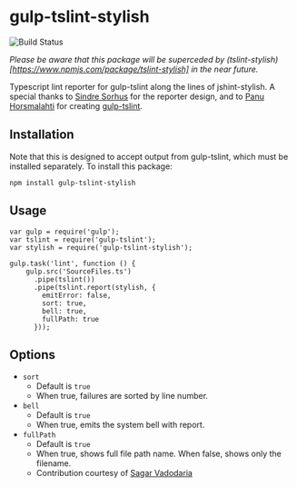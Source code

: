 gulp-tslint-stylish
===================

![Build Status](https://travis-ci.org/adamfitzpatrick/tslint-stylish.svg?branch=gulp-tslint-develop)

*Please be aware that this package will be superceded by (tslint-stylish)[https://www.npmjs.com/package/tslint-stylish]
in the near future.*

Typescript lint reporter for gulp-tslint along the lines of jshint-stylish.  A special thanks to
[Sindre Sorhus](https://github.com/sindresorhus) for the reporter design, and to
[Panu Horsmalahti](https://github.com/panuhorsmalahti) for creating
[gulp-tslint](https://github.com/panuhorsmalahti/gulp-tslint).

Installation
------------
Note that this is designed to accept output from gulp-tslint, which must be installed separately.
To install this package:

```
npm install gulp-tslint-stylish
```

Usage
-----

```
var gulp = require('gulp');
var tslint = require('gulp-tslint');
var stylish = require('gulp-tslint-stylish');

gulp.task('lint', function () {
    gulp.src('SourceFiles.ts')
      .pipe(tslint())
      .pipe(tslint.report(stylish, {
        emitError: false,
        sort: true,
        bell: true,
        fullPath: true
      }));
```

Options
-------
- `sort`
	- Default is `true`
	- When true, failures are sorted by line number.
- `bell`
    - Default is `true`
    - When true, emits the system bell with report.
- `fullPath`
    - Default is `true`
    - When true, shows full file path name.  When false, shows only the filename.
    - Contribution courtesy of [Sagar Vadodaria](https://github.com/sagarvadodaria)
